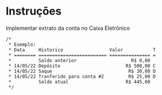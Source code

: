 # Instruções 
  Implementar extrato da conta no Caixa Eletrônico

    /*
     * Exemplo:
     * Data     Historico                 Valor           T
     * ======== ========================= =============== =
     *          Saldo anterior                    R$ 0,00
     * 14/05/22 Depósito                        R$ 500,00 C
     * 14/05/22 Saque                            R$ 30,00 D
     * 14/05/22 Tranferido para conta #2         R$ 25,00 D
     *          Saldo atual                     R$ 445,00
     */